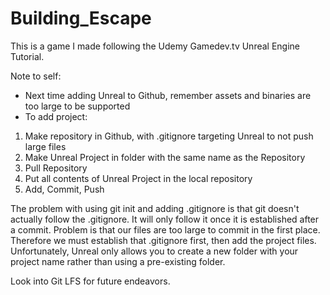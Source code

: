 # Building_Escape

This is a game I made following the Udemy Gamedev.tv Unreal Engine Tutorial.

Note to self:
- Next time adding Unreal to Github, remember assets and binaries are too large to be supported
- To add project:
1. Make repository in Github, with .gitignore targeting Unreal to not push large files
2. Make Unreal Project in folder with the same name as the Repository
3. Pull Repository
4. Put all contents of Unreal Project in the local repository
5. Add, Commit, Push

The problem with using git init and adding .gitignore is that git doesn't actually follow the .gitignore. It will only follow it once it is established after a commit. Problem is that our files are too large to commit in the first place. Therefore we must establish that .gitignore first, then add the project files. Unfortunately, Unreal only allows you to create a new folder with your project name rather than using a pre-existing folder.

Look into Git LFS for future endeavors.
